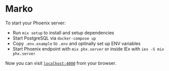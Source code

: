 # Marko

To start your Phoenix server:

  * Run `mix setup` to install and setup dependencies
  * Start PostgreSQL via `docker-compose up`
  * Copy `.env.example` to `.env` and optinally set up ENV variables
  * Start Phoenix endpoint with `mix phx.server` or inside IEx with `iex -S mix phx.server`

Now you can visit [`localhost:4000`](http://localhost:4000) from your browser.
